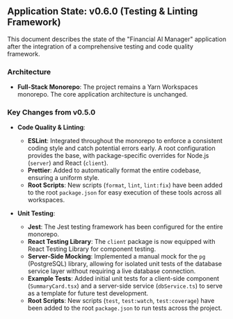 ## Application State: v0.6.0 (Testing & Linting Framework)

This document describes the state of the "Financial AI Manager" application after the integration of a comprehensive testing and code quality framework.

### Architecture

-   **Full-Stack Monorepo**: The project remains a Yarn Workspaces monorepo. The core application architecture is unchanged.

### Key Changes from v0.5.0

-   **Code Quality & Linting**:
    -   **ESLint**: Integrated throughout the monorepo to enforce a consistent coding style and catch potential errors early. A root configuration provides the base, with package-specific overrides for Node.js (`server`) and React (`client`).
    -   **Prettier**: Added to automatically format the entire codebase, ensuring a uniform style.
    -   **Root Scripts**: New scripts (`format`, `lint`, `lint:fix`) have been added to the root `package.json` for easy execution of these tools across all workspaces.

-   **Unit Testing**:
    -   **Jest**: The Jest testing framework has been configured for the entire monorepo.
    -   **React Testing Library**: The `client` package is now equipped with React Testing Library for component testing.
    -   **Server-Side Mocking**: Implemented a manual mock for the `pg` (PostgreSQL) library, allowing for isolated unit tests of the database service layer without requiring a live database connection.
    -   **Example Tests**: Added initial unit tests for a client-side component (`SummaryCard.tsx`) and a server-side service (`dbService.ts`) to serve as a template for future test development.
    -   **Root Scripts**: New scripts (`test`, `test:watch`, `test:coverage`) have been added to the root `package.json` to run tests across the project.
